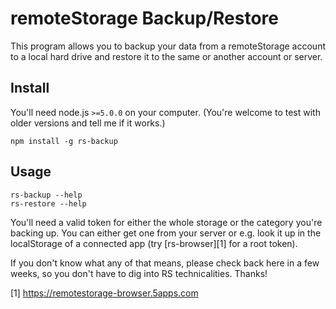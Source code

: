 # remoteStorage Backup/Restore

This program allows you to backup your data from a remoteStorage account to a
local hard drive and restore it to the same or another account or server.

## Install

You'll need node.js `>=5.0.0` on your computer. (You're welcome to test with
older versions and tell me if it works.)

    npm install -g rs-backup

## Usage

    rs-backup --help
    rs-restore --help

You'll need a valid token for either the whole storage or the category you're
backing up. You can either get one from your server or e.g. look it up in the
localStorage of a connected app (try [rs-browser][1] for a root token).

If you don't know what any of that means, please check back here in a few
weeks, so you don't have to dig into RS technicalities. Thanks!

[1] https://remotestorage-browser.5apps.com
